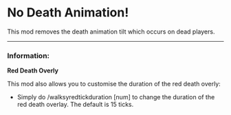 <h1>No Death Animation!</h1>

This mod removes the death animation tilt which occurs on dead players.

---
### Information:
**Red Death Overly**

This mod also allows you to customise the duration of the red death overly:

- Simply do /walksyredtickduration [num] to change the duration of the red death overlay. The default is 15 ticks.
